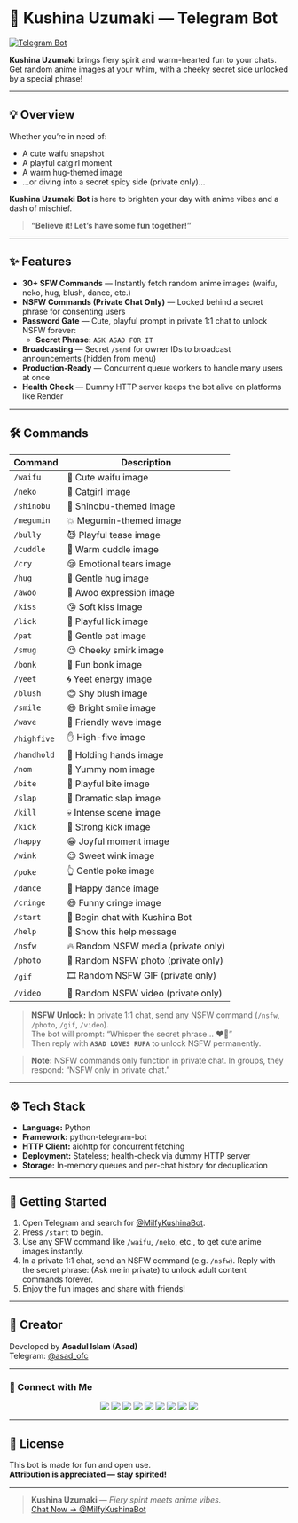 # 🌺 Kushina Uzumaki — Telegram Bot                
[![Telegram Bot](https://img.shields.io/badge/Chat%20Now-@MilfyKushinaBot-ff4500?logo=telegram&style=for-the-badge)](https://t.me/MilfyKushinaBot)              

**Kushina Uzumaki** brings fiery spirit and warm-hearted fun to your chats.                
Get random anime images at your whim, with a cheeky secret side unlocked by a special phrase!                

---              

## 💡 Overview              

Whether you’re in need of:              
- A cute waifu snapshot              
- A playful catgirl moment              
- A warm hug-themed image              
- …or diving into a secret spicy side (private only)…              

**Kushina Uzumaki Bot** is here to brighten your day with anime vibes and a dash of mischief.              

> **“Believe it! Let’s have some fun together!”**              

---              

## ✨ Features              

- **30+ SFW Commands** — Instantly fetch random anime images (waifu, neko, hug, blush, dance, etc.)              
- **NSFW Commands (Private Chat Only)** — Locked behind a secret phrase for consenting users              
- **Password Gate** — Cute, playful prompt in private 1:1 chat to unlock NSFW forever:  
  - **Secret Phrase:** `ASK ASAD FOR IT`              
- **Broadcasting** — Secret `/send` for owner IDs to broadcast announcements (hidden from menu)              
- **Production-Ready** — Concurrent queue workers to handle many users at once              
- **Health Check** — Dummy HTTP server keeps the bot alive on platforms like Render              

---              

## 🛠️ Commands              

| Command      | Description                          |
|--------------|--------------------------------------|
| `/waifu`     | 💖 Cute waifu image                  |
| `/neko`      | 🐾 Catgirl image                     |
| `/shinobu`   | 🍩 Shinobu-themed image              |
| `/megumin`   | 💥 Megumin-themed image              |
| `/bully`     | 😈 Playful tease image               |
| `/cuddle`    | 🤗 Warm cuddle image                 |
| `/cry`       | 😢 Emotional tears image             |
| `/hug`       | 🤗 Gentle hug image                  |
| `/awoo`      | 🐺 Awoo expression image             |
| `/kiss`      | 😘 Soft kiss image                   |
| `/lick`      | 👅 Playful lick image                |
| `/pat`       | 🐾 Gentle pat image                  |
| `/smug`      | 😉 Cheeky smirk image                |
| `/bonk`      | 🔨 Fun bonk image                    |
| `/yeet`      | 🌀 Yeet energy image                 |
| `/blush`     | 😊 Shy blush image                   |
| `/smile`     | 😄 Bright smile image                |
| `/wave`      | 👋 Friendly wave image               |
| `/highfive`  | ✋ High-five image                   |
| `/handhold`  | 🤝 Holding hands image               |
| `/nom`       | 🍴 Yummy nom image                   |
| `/bite`      | 🦷 Playful bite image                |
| `/slap`      | 👊 Dramatic slap image               |
| `/kill`      | 💀 Intense scene image               |
| `/kick`      | 👢 Strong kick image                 |
| `/happy`     | 😁 Joyful moment image               |
| `/wink`      | 😉 Sweet wink image                  |
| `/poke`      | 👆 Gentle poke image                 |
| `/dance`     | 💃 Happy dance image                |
| `/cringe`    | 😅 Funny cringe image                |
| `/start`     | 🚀 Begin chat with Kushina Bot       |
| `/help`      | 📖 Show this help message            |
| `/nsfw`      | 🔥 Random NSFW media (private only)  |
| `/photo`     | 📸 Random NSFW photo (private only)  |
| `/gif`       | 🎞️ Random NSFW GIF (private only)   |
| `/video`     | 🎥 Random NSFW video (private only)  |

> **NSFW Unlock:** In private 1:1 chat, send any NSFW command (`/nsfw`, `/photo`, `/gif`, `/video`).  
> The bot will prompt: “Whisper the secret phrase… ❤️‍🔥”  
> Then reply with **`ASAD LOVES RUPA`** to unlock NSFW permanently.              

> **Note:** NSFW commands only function in private chat. In groups, they respond: “NSFW only in private chat.”              

---

## ⚙️ Tech Stack              

- **Language:** Python              
- **Framework:** python-telegram-bot              
- **HTTP Client:** aiohttp for concurrent fetching              
- **Deployment:** Stateless; health-check via dummy HTTP server              
- **Storage:** In-memory queues and per-chat history for deduplication              

---              

## 🚀 Getting Started              

1. Open Telegram and search for [@MilfyKushinaBot](https://t.me/MilfyKushinaBot).                
2. Press `/start` to begin.                
3. Use any SFW command like `/waifu`, `/neko`, etc., to get cute anime images instantly.                
4. In a private 1:1 chat, send an NSFW command (e.g. `/nsfw`). Reply with the secret phrase: (Ask me in private) to unlock adult content commands forever.                
5. Enjoy the fun images and share with friends!                

---              

## 👤 Creator              

Developed by **Asadul Islam (Asad)**                
Telegram: [@asad_ofc](https://t.me/asad_ofc)                

---              

### 💌 Connect with Me              

<p align="center">              
<a href="https://t.me/asad_ofc"><img src="https://img.shields.io/badge/Telegram-2CA5E0?style=for-the-badge&logo=telegram&logoColor=white" /></a>              
<a href="mailto:mr.asadul.islam00@gmail.com"><img src="https://img.shields.io/badge/Gmail-D14836?style=for-the-badge&logo=gmail&logoColor=white" /></a>              
<a href="https://youtube.com/@asad_ofc"><img src="https://img.shields.io/badge/YouTube-FF0000?style=for-the-badge&logo=youtube&logoColor=white" /></a>              
<a href="https://instagram.com/aasad_ofc"><img src="https://img.shields.io/badge/Instagram-E4405F?style=for-the-badge&logo=instagram&logoColor=white" /></a>              
<a href="https://tiktok.com/@asad_ofc"><img src="https://img.shields.io/badge/TikTok-000000?style=for-the-badge&logo=tiktok&logoColor=white" /></a>              
<a href="https://x.com/asad_ofc"><img src="https://img.shields.io/badge/X-000000?style=for-the-badge&logo=twitter&logoColor=white" /></a>              
<a href="https://facebook.com/aasad.ofc"><img src="https://img.shields.io/badge/Facebook-1877F2?style=for-the-badge&logo=facebook&logoColor=white" /></a>              
<a href="https://www.threads.net/@aasad_ofc"><img src="https://img.shields.io/badge/Threads-000000?style=for-the-badge&logo=threads&logoColor=white" /></a>              
<a href="https://discord.com/users/1067999831416635473"><img src="https://img.shields.io/badge/Discord-asad__ofc-5865F2?style=for-the-badge&logo=discord&logoColor=white" /></a>              
</p>              

---              

## 📄 License              

This bot is made for fun and open use.              
**Attribution is appreciated — stay spirited!**              

---              

> **Kushina Uzumaki** — *Fiery spirit meets anime vibes.*                
[Chat Now → @MilfyKushinaBot](https://t.me/MilfyKushinaBot)